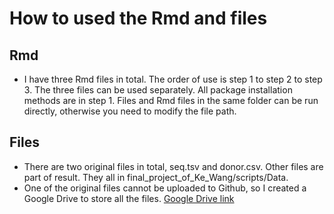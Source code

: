 # How to used the Rmd and files

## Rmd

* I have three Rmd files in total. The order of use is step 1 to step 2 to step 3. The three files can be used separately. All package installation methods are in step 1. Files and Rmd files in the same folder can be run directly, otherwise you need to modify the file path.

## Files

* There are two original files in total, seq.tsv and donor.csv. Other files are part of result. They all in final_project_of_Ke_Wang/scripts/Data.
* One of the original files cannot be uploaded to Github, so I created a Google Drive to store all the files.
[Google Drive link](https://drive.google.com/drive/folders/1vO7PULg_fK82M5A3ZRaQFXb1fVS_e0zy?usp=sharing)



